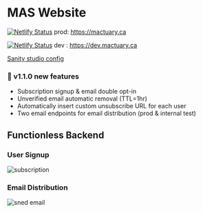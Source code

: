 # MAS Website

[![Netlify Status](https://api.netlify.com/api/v1/badges/3e52ce33-c46a-4d12-91d1-b5d1b3b53cf4/deploy-status)](https://app.netlify.com/sites/prodmactuary/deploys)
  prod: https://mactuary.ca

[![Netlify Status](https://api.netlify.com/api/v1/badges/650efd8a-9fab-4a0a-bb4c-f971def5b10b/deploy-status)](https://app.netlify.com/sites/devmactuary/deploys)
  dev : https://dev.mactuary.ca

[Sanity studio config](https://github.com/Kayx23/sanity-MAS-Website)

### 🍃 v1.1.0 new features
* Subscription signup & email double opt-in
* Unverified email automatic removal (TTL=1hr)
* Automatically insert custom unsubscribe URL for each user
* Two email endpoints for email distribution (prod & internal test)

## Functionless Backend

### User Signup
![subscription](https://user-images.githubusercontent.com/39619599/124336766-4c1fc200-db6d-11eb-81ae-ac5ef504952d.png)

### Email Distribution
![sned email](https://user-images.githubusercontent.com/39619599/124336767-4f1ab280-db6d-11eb-93cf-9e77de6710c4.png)
